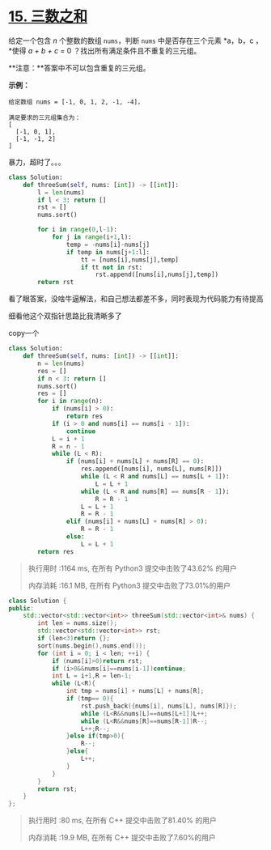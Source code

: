# [15. 三数之和](https://leetcode-cn.com/problems/3sum/)

给定一个包含 *n* 个整数的数组 `nums`，判断 `nums` 中是否存在三个元素 *a，b，c ，*使得 *a + b + c =* 0 ？找出所有满足条件且不重复的三元组。

**注意：**答案中不可以包含重复的三元组。

 

**示例：**

```
给定数组 nums = [-1, 0, 1, 2, -1, -4]，

满足要求的三元组集合为：
[
  [-1, 0, 1],
  [-1, -1, 2]
]
```

暴力，超时了。。。

```python
class Solution:
    def threeSum(self, nums: [int]) -> [[int]]:
        l = len(nums)
        if l < 3: return []
        rst = []
        nums.sort()

        for i in range(0,l-1):
            for j in range(i+1,l):
                temp = -nums[i]-nums[j]
                if temp in nums[j+1:l]:
                    tt = [nums[i],nums[j],temp]
                    if tt not in rst:
                        rst.append([nums[i],nums[j],temp])
        return rst
```

看了眼答案，没啥牛逼解法，和自己想法都差不多，同时表现为代码能力有待提高

细看他这个双指针思路比我清晰多了

copy一个

```python
class Solution:
    def threeSum(self, nums: [int]) -> [[int]]:
        n = len(nums)
        res = []
        if n < 3: return []
        nums.sort()
        res = []
        for i in range(n):
            if (nums[i] > 0):
                return res
            if (i > 0 and nums[i] == nums[i - 1]):
                continue
            L = i + 1
            R = n - 1
            while (L < R):
                if (nums[i] + nums[L] + nums[R] == 0):
                    res.append([nums[i], nums[L], nums[R]])
                    while (L < R and nums[L] == nums[L + 1]):
                        L = L + 1
                    while (L < R and nums[R] == nums[R - 1]):
                        R = R - 1
                    L = L + 1
                    R = R - 1
                elif (nums[i] + nums[L] + nums[R] > 0):
                    R = R - 1
                else:
                    L = L + 1
        return res
```

> 执行用时 :1164 ms, 在所有 Python3 提交中击败了43.62% 的用户
>
> 内存消耗 :16.1 MB, 在所有 Python3 提交中击败了73.01%的用户

```c++
class Solution {
public:
    std::vector<std::vector<int>> threeSum(std::vector<int>& nums) {
        int len = nums.size();
        std::vector<std::vector<int>> rst;
        if (len<3)return {};
        sort(nums.begin(),nums.end());
        for (int i = 0; i < len; ++i) {
            if (nums[i]>0)return rst;
            if (i>0&&nums[i]==nums[i-1])continue;
            int L = i+1,R = len-1;
            while (L<R){
                int tmp = nums[i] + nums[L] + nums[R];
                if (tmp== 0){
                    rst.push_back({nums[i], nums[L], nums[R]});
                    while (L<R&&nums[L]==nums[L+1])L++;
                    while (L<R&&nums[R]==nums[R-1])R--;
                    L++;R--;
                }else if(tmp>0){
                    R--;
                }else{
                    L++;
                }
            }
        }
        return rst;
    }
};
```

> 执行用时 :80 ms, 在所有 C++ 提交中击败了81.40% 的用户
>
> 内存消耗 :19.9 MB, 在所有 C++ 提交中击败了7.60%的用户



